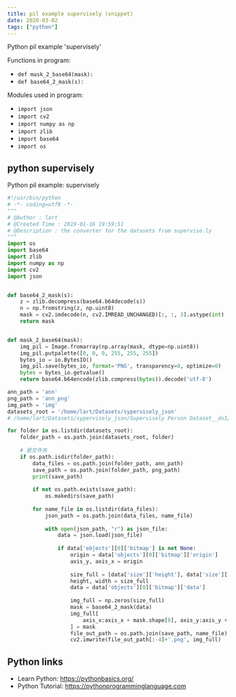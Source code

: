 ```yaml
---
title: pil example supervisely (snippet)
date: 2020-03-02
tags: ["python"]
---
```

Python pil example 'supervisely'

Functions in program: 
* `def mask_2_base64(mask):`
* `def base64_2_mask(s):`

Modules used in program: 
* `import json`
* `import cv2`
* `import numpy as np`
* `import zlib`
* `import base64`
* `import os`

## python supervisely

Python pil example: supervisely

```python
#!/usr/bin/python
# -*- coding=utf8 -*-
"""
# @Author : lart
# @Created Time : 2019-01-16 19:59:51
# @Description : the converter for the datasets from supervise.ly
"""
import os
import base64
import zlib
import numpy as np
import cv2
import json


def base64_2_mask(s):
    z = zlib.decompress(base64.b64decode(s))
    n = np.fromstring(z, np.uint8)
    mask = cv2.imdecode(n, cv2.IMREAD_UNCHANGED)[:, :, 3].astype(int)
    return mask


def mask_2_base64(mask):
    img_pil = Image.fromarray(np.array(mask, dtype=np.uint8))
    img_pil.putpalette([0, 0, 0, 255, 255, 255])
    bytes_io = io.BytesIO()
    img_pil.save(bytes_io, format='PNG', transparency=0, optimize=0)
    bytes = bytes_io.getvalue()
    return base64.b64encode(zlib.compress(bytes)).decode('utf-8')

ann_path = 'ann'
png_path = 'ann_png'
img_path = 'img'
datasets_root = '/home/lart/Datasets/sypervisely_json'
# /home/lart/Datasets/sypervisely_json/Supervisely Person Dataset__ds1/ann

for folder in os.listdir(datasets_root):
    folder_path = os.path.join(datasets_root, folder)
    
    # 是文件夹
    if os.path.isdir(folder_path):
        data_files = os.path.join(folder_path, ann_path)
        save_path = os.path.join(folder_path, png_path)
        print(save_path)
        
        if not os.path.exists(save_path):
            os.makedirs(save_path)
        
        for name_file in os.listdir(data_files):
            json_path = os.path.join(data_files, name_file)
            
            with open(json_path, "r") as json_file:
                data = json.load(json_file)
                
                if data['objects'][0]['bitmap'] is not None:
                    origin = data['objects'][0]['bitmap']['origin']
                    axis_y, axis_x = origin
                    
                    size_full = [data['size']['height'], data['size']['width']]
                    height, width = size_full
                    data = data['objects'][0]['bitmap']['data']
                    
                    img_full = np.zeros(size_full)
                    mask = base64_2_mask(data)
                    img_full[
                        axis_x:axis_x + mask.shape[0], axis_y:axis_y + mask.shape[1]
                    ] = mask
                    file_out_path = os.path.join(save_path, name_file)
                    cv2.imwrite(file_out_path[:-4]+'.png', img_full)

```

## Python links

- Learn Python: https://pythonbasics.org/
- Python Tutorial: https://pythonprogramminglanguage.com
